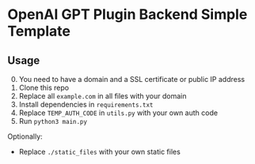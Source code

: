 # OpenAI GPT Plugin Backend Simple Template

## Usage

0. You need to have a domain and a SSL certificate or public IP address
1. Clone this repo
2. Replace all `example.com` in all files with your domain
3. Install dependencies in `requirements.txt`
4. Replace `TEMP_AUTH_CODE` in `utils.py` with your own auth code
5. Run `python3 main.py`

Optionally:

* Replace `./static_files` with your own static files